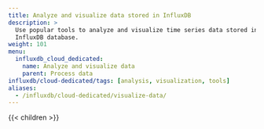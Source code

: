 ```yaml
---
title: Analyze and visualize data stored in InfluxDB
description: >
  Use popular tools to analyze and visualize time series data stored in an
  InfluxDB database.
weight: 101
menu:
  influxdb_cloud_dedicated:
    name: Analyze and visualize data
    parent: Process data
influxdb/cloud-dedicated/tags: [analysis, visualization, tools]
aliases:
  - /influxdb/cloud-dedicated/visualize-data/
---
```


{{< children >}}
